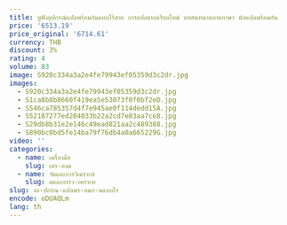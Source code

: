 ```yaml
---
title: หูฟังอุปกรณ์แปลพร้อมกันแบบไร้สาย การแปลแบบเรียลไทม์ บทสนทนาหลายภาษา นักแปลพร้อมกัน
price: '6513.19'
price_original: '6714.61'
currency: THB
discount: 3%
rating: 4
volume: 83
image: S920c334a3a2e4fe79943ef05359d3c2dr.jpg
images:
  - S920c334a3a2e4fe79943ef05359d3c2dr.jpg
  - S1ca8b8b8660f419ea5e53073f0f0bf2eD.jpg
  - S546ca785357d4f7e945ae0f114dedd15A.jpg
  - S52187277ed204033b22a2cd7e83aa7ce8.jpg
  - S29db8b31e2e146c49ead821aa2c489388.jpg
  - S890bc0bd5fe14ba79f76db4a0a665229G.jpg
video: ''
categories:
  - name: เครื่องมือ
    slug: เคร-องม
  - name: วัดและการวิเคราะห์
    slug: ดและการว-เคราะห
slug: งอ-ปกรณ-แปลพร-อมก-นแบบไร
encode: oDUAQLm
lang: th
---
```

  